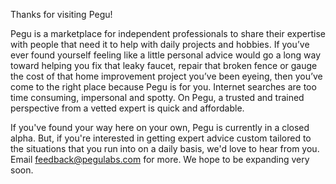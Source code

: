 Thanks for visiting Pegu!

Pegu is a marketplace for independent professionals to share their expertise
with people that need it to help with daily projects and hobbies. If you’ve
ever found yourself feeling like a little personal advice would go a long way
toward helping you fix that leaky faucet, repair that broken fence or gauge the
cost of that home improvement project you’ve been eyeing, then you’ve come to
the right place because Pegu is for you. Internet searches are too time
consuming, impersonal and spotty. On Pegu, a trusted and trained perspective
from a vetted expert is quick and affordable.

If you've found your way here on your own, Pegu is currently in a closed alpha.
But, if you're interested in getting expert advice custom tailored to the
situations that you run into on a daily basis, we'd love to hear from you.
Email [feedback@pegulabs.com](mailto:feedback@pegulabs.com) for more. We hope
to be expanding very soon.
